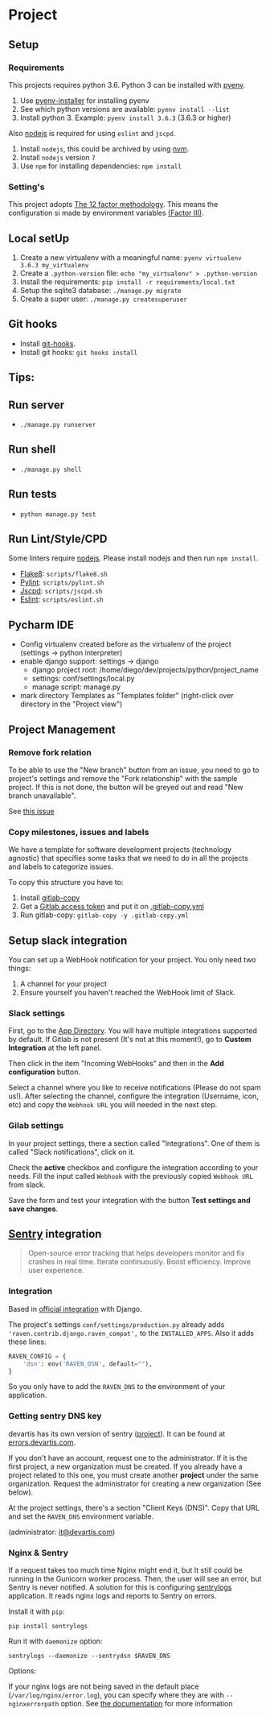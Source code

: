# Project

## Setup

### Requirements

This projects requires python 3.6.
Python 3 can be installed with [pyenv](https://github.com/pyenv/pyenv).

1. Use [pyenv-installer](https://github.com/pyenv/pyenv-installer) for installing pyenv
1. See which python versions are available: `pyenv install --list`
1. Install python 3. Example: `pyenv install 3.6.3` (3.6.3 or higher)


Also [nodejs](https://nodejs.org/en/) is required for using `eslint` and `jscpd`.

1. Install `nodejs`, this could be archived by using [nvm](https://github.com/creationix/nvm).
1. Install `nodejs` version `7`
1. Use `npm` for installing dependencies: `npm install`


### Setting's

This project adopts [The 12 factor methodology](https://12factor.net/).
This means the configuration si made by environment variables [(Factor III)](https://12factor.net/config).

## Local setUp

1. Create a new virtualenv with a meaningful name: `pyenv virtualenv 3.6.3 my_virtualenv`
1. Create a `.python-version` file: `echo "my_virtualenv" > .python-version`
1. Install the requirements: `pip install -r requirements/local.txt`
1. Setup the sqlite3 database: `./manage.py migrate`
1. Create a super user: `./manage.py createsuperuser`

## Git hooks

* Install [git-hooks](https://github.com/git-hooks/git-hooks/).
* Install git hooks: `git hooks install`


## Tips:

## Run server

* `./manage.py runserver`

## Run shell

* `./manage.py shell`

## Run tests

* `python manage.py test`

## Run Lint/Style/CPD

Some linters require [nodejs](https://nodejs.org/en/).
Please install nodejs and then run `npm install`.


* [Flake8](http://flake8.pycqa.org/en/latest/index.html): `scripts/flake8.sh`
* [Pylint](https://pylint.readthedocs.io/en/latest/): `scripts/pylint.sh`
* [Jscpd](https://github.com/kucherenko/jscpd): `scripts/jscpd.sh`
* [Eslint](https://eslint.org/): `scripts/eslint.sh`

## Pycharm IDE

* Config virtualenv created before as the virtualenv of the project (settings -> python interpreter)
* enable django support: settings -> django 
  * django project root: /home/diego/dev/projects/python/project_name
  * settings: conf/settings/local.py
  * manage script: manage.py
* mark directory Templates as "Templates folder" (right-click over directory in the "Project view")


## Project Management

### Remove fork relation

To be able to use the "New branch" button from an issue, you need to go to project's settings and remove the "Fork relationship" with the sample project. If this is not done, the button will be greyed out and read "New branch unavailable".

See [this issue](https://gitlab.com/gitlab-org/gitlab-ce/issues/20704)

### Copy milestones, issues and labels

We have a template for software development projects (technology agnostic) that specifies some tasks that we need to do in all the projects and labels to categorize issues.

To copy this structure you have to:

1. Install [gitlab-copy](https://github.com/gotsunami/gitlab-copy#download)
1. Get a [Gitlab access token](https://gitlab.devartis.com/profile/personal_access_tokens) and put it on [.gitlab-copy.yml](/.gitlab-copy.yml)
1. Run gitlab-copy: `gitlab-copy -y .gitlab-copy.yml`

## Setup slack integration

You can set up a WebHook notification for your project.
You only need two things:

1. A channel for your project
1. Ensure yourself you haven't reached the WebHook limit of Slack.

### Slack settings

First, go to the [App Directory](https://devartis.slack.com/apps/manage). You will have multiple integrations supported by default.
If Gitlab is not present (It's not at this moment!), go to **Custom Integration** at the left panel.

Then click in the item "Incoming WebHooks" and then in the **Add configuration** button.

Select a channel where you like to receive notifications (Please do not spam us!).
After selecting the channel, configure the integration (Username, icon, etc) and copy the `Webhook URL` you will needed in the next step.

###  Gilab settings

In your project settings, there a section called "Integrations".
One of them is called "Slack notifications", click on it.

Check the **active** checkbox and configure the integration according to your needs.
Fill the input called `Webhook` with the previously copied `Webhook URL` from slack.

Save the form and test your integration with the button **Test settings and save changes**.

## [Sentry](https://sentry.io/welcome/) integration

> Open-source error tracking that helps developers monitor and fix crashes in real time. Iterate continuously. Boost efficiency. Improve user experience.

### Integration

Based in [official integration](https://docs.sentry.io/clients/python/integrations/django/) with Django.

The project's settings `conf/settings/production.py` already adds `'raven.contrib.django.raven_compat',` to the `INSTALLED_APPS`.
Also it adds these lines:

```python
RAVEN_CONFIG = {
    'dsn': env('RAVEN_DSN', default=""),
}
```

So you only have to add the `RAVEN_DNS` to the environment of your application.

### Getting sentry DNS key

devartis has its own version of sentry ([project](https://gitlab.devartis.com/devops/sentry-devartis)).
It can be found at [errors.devartis.com](https://errors.devartis.com).

If you don't have an account, request one to the administrator.
If it is the first project, a new organization must be created. If you already have a project related to this one, you must create another __project__ under the same organization.
Request the administrator for creating a new organization (See below).


At the project settings, there's a section "Client Keys (DNS)".
Copy that URL and set the `RAVEN_DNS` environment variable.

(administrator: it@devartis.com)


### Nginx & Sentry

If a request takes too much time Nginx might end it, but It still could be running in the Gunicorn worker process.
Then, the user will see an error, but Sentry is never notified.
A solution for this is configuring [sentrylogs](https://github.com/mdgart/sentrylogs) application.
It reads nginx logs and reports to Sentry on errors.

Install it with `pip`:

    pip install sentrylogs

Run it with `daemonize` option:

    sentrylogs --daemonize --sentrydsn $RAVEN_DNS

Options:

If your nginx logs are not being saved in the default place (`/var/log/nginx/error.log`), you can specify where they are with `--nginxerrorpath` option.
See [the documentation](https://github.com/mdgart/sentrylogs#how-it-works) for more information
